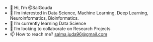 - 👋 Hi, I’m @SalGouda
- 👀 I’m interested in Data Science, Machine Learning, Deep Learning, Neuroinformatics, Bioinformatics.
- 🌱 I’m currently learning Data Science
- 💞️ I’m looking to collaborate on Research Projects
- 📫 How to reach me? salma.juda96@gmail.com

<!---
SalGouda/SalGouda is a ✨ special ✨ repository because its `README.md` (this file) appears on your GitHub profile.
You can click the Preview link to take a look at your changes.
--->
